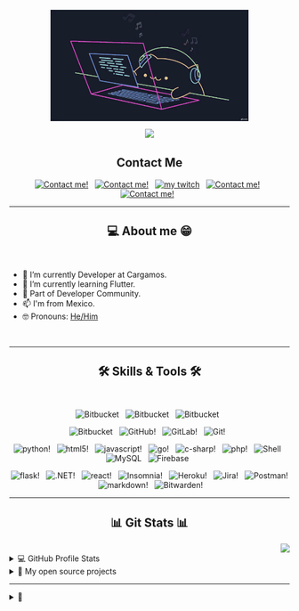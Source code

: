 <!-- Typing SVG by DenverCoder1 - https://github.com/DenverCoder1/readme-typing-svg -->
<p align="center">
<img align="center" src="assets/gif/coding.gif" alt="Coding" height="200px" />
</p>
<p align="center">
<a href="https://git.io/typing-svg"><img src="https://readme-typing-svg.herokuapp.com?size=25&color=F75C7E&center=true&vCenter=true&width=540&lines=Hey!+Xide's+here%F0%9F%91%8B;5%2B+years+of+coding+experience;Always+learning+new+things"></a>
</p>

<h2 align="center">Contact Me</h2>

<p align="center">
  <a href="mailto:ixicaleescalate@gmail.com?subject=Hello%20Xide,%20from%20github"><img src="https://img.shields.io/badge/ixicaleescalate@gmail.com-D14836?style=for-the-badge&logo=gmail&logoColor=white" alt="Contact me!" height="30px" /></a>&#8287;&#8287;
  <a href="https://www.linkedin.com/in/ixicale/"><img src="https://img.shields.io/badge/linkedin-%230077B5.svg?style=for-the-badge&logo=linkedin&logoColor=white" alt="Contact me!" height="30px" /></a>&#8287;&#8287;
  <a href="https://www.twitch.tv/xiide_"><img src="https://img.shields.io/badge/xidee---%239146FF.svg?style=for-the-badge&logo=Twitch&logoColor=white" alt="my twitch" height="30px" /></a>&#8287;&#8287;
  <a href="https://steamcommunity.com/id/_xide/"><img src="https://img.shields.io/badge/xide-%23000000.svg?style=for-the-badge&logo=steam&logoColor=white" alt="Contact me!" height="30px" /></a>&#8287;&#8287;
  <a href="https://discordapp.com/users/412476174237827072"><img src="https://img.shields.io/badge/xide-%237289DA.svg?style=for-the-badge&logo=discord&logoColor=white" alt="Contact me!" height="30px" /></a>&#8287;&#8287;
</p>

<hr>
<h2 align="center">💻 About me 😁</h2>
<br>

-   🔭 I’m currently Developer at Cargamos.
-   🌱 I’m currently learning Flutter.
-   👯 Part of Developer Community.
-   📫 I'm from Mexico.
-   🤓 Pronouns: [He/Him](https://www.mypronouns.org/he-him)

</details>

<br>
<hr>
<h2 align="center">🛠️ Skills & Tools 🛠️</h2>
<br>

<p align="center">
  <img src="https://img.shields.io/badge/Linux-FCC624?style=for-the-badge&logo=linux&logoColor=black" alt="Bitbucket" height="40" />&#8287;&#8287;
  <img src="https://img.shields.io/badge/Visual%20Studio%20Code-0078d7.svg?style=for-the-badge&logo=visual-studio-code&logoColor=white" alt="Bitbucket" height="40" />&#8287;&#8287;
  <img src="https://img.shields.io/badge/Windows-0078D6?style=for-the-badge&logo=windows&logoColor=white" alt="Bitbucket" height="40" />&#8287;&#8287;
</p>
<p align="center">
  <img src="https://img.shields.io/badge/bitbucket-%230047B3.svg?style=for-the-badge&logo=bitbucket&logoColor=white" alt="Bitbucket" height="35" />&#8287;&#8287;
  <img src="https://img.shields.io/badge/github-%23121011.svg?style=for-the-badge&logo=github&logoColor=white" alt="GitHub!" height="35" />&#8287;&#8287;
  <img src="https://img.shields.io/badge/gitlab-%23181717.svg?style=for-the-badge&logo=gitlab&logoColor=white" alt="GitLab!" height="35" />&#8287;&#8287;
  <img src="https://img.shields.io/badge/git-%23F05033.svg?style=for-the-badge&logo=git&logoColor=white" alt="Git!" height="35" />&#8287;&#8287;
</p>

<p align="center">
  <img src="https://img.shields.io/badge/python-3670A0?style=for-the-badge&logo=python&logoColor=ffdd54" alt="python!" height="25" />&#8287;&#8287;
  <img src="https://img.shields.io/badge/html5-%23E34F26.svg?style=for-the-badge&logo=html5&logoColor=white" alt="html5!" height="25" />&#8287;&#8287;
  <img src="https://img.shields.io/badge/javascript-%23323330.svg?style=for-the-badge&logo=javascript&logoColor=%23F7DF1E" alt="javascript!" height="25" />&#8287;&#8287;
  <img src="https://img.shields.io/badge/go-%2300ADD8.svg?style=for-the-badge&logo=go&logoColor=white" alt="go!" height="25" />&#8287;&#8287;
  <img src="https://img.shields.io/badge/c%23-%23239120.svg?style=for-the-badge&logo=c-sharp&logoColor=white" alt="c-sharp!" height="25" />&#8287;&#8287;
  <img src="https://img.shields.io/badge/php-%23777BB4.svg?style=for-the-badge&logo=php&logoColor=white" alt="php!" height="25" />&#8287;&#8287;
  <img src="https://img.shields.io/badge/shell_script-%23121011.svg?style=for-the-badge&logo=gnu-bash&logoColor=white" alt="Shell" height="25" />&#8287;&#8287;
  <img src="https://img.shields.io/badge/mysql-%2300f.svg?style=for-the-badge&logo=mysql&logoColor=white" alt="MySQL" height="25" />&#8287;&#8287;
  <img src="https://img.shields.io/badge/firebase-%23039BE5.svg?style=for-the-badge&logo=firebase" alt="Firebase" height="25" />&#8287;&#8287;
</p>

<p align="center">
  <img src="https://img.shields.io/badge/flask-%23000.svg?style=for-the-badge&logo=flask&logoColor=white" alt="flask!" height="20" />&#8287;&#8287;
  <img src="https://img.shields.io/badge/.NET-5C2D91?style=for-the-badge&logo=.net&logoColor=white" alt=".NET!" height="20" />&#8287;&#8287;
  <img src="https://img.shields.io/badge/react-%2320232a.svg?style=for-the-badge&logo=react&logoColor=%2361DAFB" alt="react!" height="20" />&#8287;&#8287;
  <img src="https://img.shields.io/badge/Insomnia-black?style=for-the-badge&logo=insomnia&logoColor=5849BE" alt="Insomnia!" height="20" />&#8287;&#8287;
  <img src="https://img.shields.io/badge/heroku-%23430098.svg?style=for-the-badge&logo=heroku&logoColor=white" alt="Heroku!" height="20" />&#8287;&#8287;
  <img src="https://img.shields.io/badge/jira-%230A0FFF.svg?style=for-the-badge&logo=jira&logoColor=white" alt="Jira!" height="20" />&#8287;&#8287;
  <img src="https://img.shields.io/badge/Postman-FF6C37?style=for-the-badge&logo=postman&logoColor=white" alt="Postman!" height="20" />&#8287;&#8287;
  <img src="https://img.shields.io/badge/markdown-%23000000.svg?style=for-the-badge&logo=markdown&logoColor=white" alt="markdown!" height="20" />&#8287;&#8287;
  <img src="https://img.shields.io/badge/-Bitwarden-175DDC?logo=bitwarden&logoColor=white" alt="Bitwarden!" height="20" />&#8287;&#8287;
</p>

<hr>
<h2 align="center">📊 Git Stats 📊</h2>
<img align="right" src="https://visitor-badge.glitch.me/badge?page_id=ixicale.ixicale">
<br>
<details> 
  <summary>💻 GitHub Profile Stats</summary>
  <br/>
    <a href="https://github.com/anuraghazra/github-readme-stats"><img alt="ixicale's Github Stats" src="https://denvercoder1-github-readme-stats.vercel.app/api/?username=ixicale&show_icons=true&count_private=true&theme=react&hide_border=true&bg_color=1F222E&title_color=F85D7F&icon_color=F8D866" height="192px"/></a>
  <a href="https://github.com/anuraghazra/github-readme-stats"><img alt="ixicale's Top Languages" src="https://github-readme-stats.vercel.app/api/top-langs/?username=ixicale&langs_count=8&layout=compact&theme=react&hide_border=true&bg_color=1F222E&title_color=F85D7F&icon_color=F8D866&hide=Jupyter%20Notebook" height="192px"/></a>
  <br/>
  <b>Note:</b> Top languages is only a metric of the languages my public code consists of and doesn't reflect experience or skill level.
<!--INFO: to run the next action, check here for more details https://github.com/athul/waka-readme -->

### Weekly development breakdown

<!--START_SECTION:waka-->

```text
Python       14 hrs 42 mins  ⣿⣿⣿⣿⣿⣿⣿⣿⣿⣿⣿⣿⣿⣿⣿⣿⣿⣿⣿⣿⣿⣿⣿⣤⣀   93.49 %
Text         35 mins         ⣿⣀⣀⣀⣀⣀⣀⣀⣀⣀⣀⣀⣀⣀⣀⣀⣀⣀⣀⣀⣀⣀⣀⣀⣀   03.71 %
Other        14 mins         ⣤⣀⣀⣀⣀⣀⣀⣀⣀⣀⣀⣀⣀⣀⣀⣀⣀⣀⣀⣀⣀⣀⣀⣀⣀   01.54 %
```

<!--END_SECTION:waka-->
</details>

<details> 
  <summary> 📘 My open source projects</summary>
  <p align="left">
    <a href="https://github.com/ixicale/Bitburner-scripts"><img width="282" src="https://denvercoder1-github-readme-stats.vercel.app/api/pin/?username=ixicale&repo=Bitburner-scripts&theme=react&bg_color=1F222E&title_color=F85D7F&icon_color=F8D866&hide_border=true&show_icons=false" alt="Bitburner-scripts" /></a>
    <a href="https://github.com/ixicale/tools"><img width="282" src="https://denvercoder1-github-readme-stats.vercel.app/api/pin/?username=ixicale&repo=tools&theme=react&bg_color=1F222E&title_color=F85D7F&icon_color=F8D866&hide_border=true&show_icons=false" alt="tools" /></a>
  </p>

  <p align="left">
    <a href="https://github.com/ixicale?tab=repositories&sort=stargazers"><img alt="All Repositories" title="All Repositories" src="https://custom-icon-badges.herokuapp.com/badge/-All%20Repos-2962FF?style=for-the-badge&logoColor=white&logo=repo"/></a>
  </p>
</details>


<hr>
<details>
  <summary>💌</summary>
  <h2 align="center">❤️ Do you want to be my sponsor? ❤️</h2>
  <br>
  <p align="center">
    <a href="https://ko-fi.com/xiide">
      <img src="https://img.shields.io/badge/Ko--fi-F16061?style=for-the-badge&logo=ko-fi&logoColor=white" alt="Ko-Fi!" height="35" />&#8287;&#8287;
    </a>
  </p>
</details>

